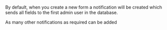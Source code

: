 By default, when you create a new form a notification will be created which sends all fields to the first admin user in the database.

As many other notifications as required can be added
